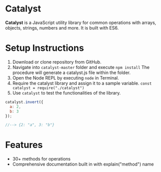 # Catalyst

**Catalyst** is a JavaScript utility library for common operations with
arrays, objects, strings, numbers and more. It is built with ES6.

# Setup Instructions

1) Download or clone repository from GitHub.
2) Navigate into `catalyst-master` folder and execute `npm install`
   The procedure will generate a catalyst.js file within the folder.
3) Open the Node REPL by executing `node` in Terminal.
4) Require the catalyst library and assign it to a sample variable.
`const catalyst = require("./catalyst")`
5) Use `catalyst` to test the functionalities of the library.

```javascript
catalyst.invert({
  a: 2,
  b: 3
});

//--> {2: "a", 3: "b"}
```

# Features

- 30+ methods for operations
- Comprehensive documentation built in with explain("method") name
